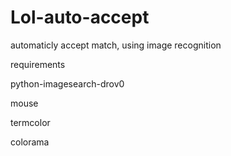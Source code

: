 # Lol-auto-accept
automaticly accept match, using image recognition

requirements

python-imagesearch-drov0

mouse

termcolor

colorama


